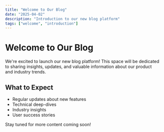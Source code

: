 ```yaml
---
title: "Welcome to Our Blog"
date: "2025-04-02"
description: "Introduction to our new blog platform"
tags: ["welcome", "introduction"]
---
```


# Welcome to Our Blog

We're excited to launch our new blog platform! This space will be dedicated to sharing insights, updates, and valuable information about our product and industry trends.

## What to Expect

- Regular updates about new features
- Technical deep-dives
- Industry insights
- User success stories

Stay tuned for more content coming soon!